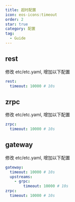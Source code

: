 ```yaml
---
title: 超时配置
icon: eos-icons:timeout
order: 2
star: true
category: 配置
tag:
  - Guide
---
```


## rest

修改 etc/etc.yaml, 增加以下配置

```yaml
rest:
  timeout: 10000 # 10s
```

## zrpc

修改 etc/etc.yaml, 增加以下配置

```yaml
zrpc:
  timeout: 10000 # 10s
```

## gateway

修改 etc/etc.yaml, 增加以下配置

```yaml
gateway:
  timeout: 10000 # 10s
  upstreams:
    - grpc:
        timeout: 10000 # 10s
zrpc:
  timeout: 10000 # 10s
```